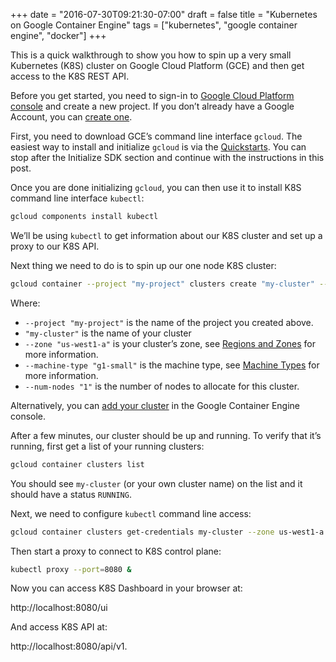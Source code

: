 +++
date = "2016-07-30T09:21:30-07:00"
draft = false
title = "Kubernetes on Google Container Engine"
tags = ["kubernetes", "google container engine", "docker"]
+++

This is a quick walkthrough to show you how to spin up a very small Kubernetes (K8S) cluster on Google Cloud Platform (GCE) and then get access to the K8S REST API.

Before you get started, you need to sign-in to <a href="https://console.cloud.google.com" target="blank">Google Cloud Platform console</a> and create a new project. If you don’t already have a Google Account, you can <a href="https://accounts.google.com/SignUp" target="blank">create one</a>.

First, you need to download GCE’s command line interface `gcloud`. The easiest way to install and initialize `gcloud` is via the <a href="https://cloud.google.com/sdk/docs/quickstarts" target="blank">Quickstarts</a>. You can stop after the Initialize SDK section and continue with the instructions in this post.

Once you are done initializing `gcloud`, you can then use it to install K8S command line interface `kubectl`:

```sh  
gcloud components install kubectl
```

We’ll be using `kubectl` to get information about our K8S cluster and set up a proxy to our K8S API.

Next thing we need to do is to spin up our one node K8S cluster:

```sh  
gcloud container --project "my-project" clusters create "my-cluster" --zone "us-west1-a" --machine-type "g1-small" --num-nodes "1"
```

Where:

- `--project "my-project"` is the name of the project you created above.
- `"my-cluster"` is the name of your cluster
- `--zone "us-west1-a"` is your cluster’s zone, see <a href="https://cloud.google.com/compute/docs/regions-zones/regions-zones" target="blank">Regions and Zones</a> for more information.
- `--machine-type "g1-small"` is the machine type, see <a href="https://cloud.google.com/compute/docs/machine-types" target="blank">Machine Types</a> for more information.
- `--num-nodes "1"` is the number of nodes to allocate for this cluster.

Alternatively, you can <a href="https://console.cloud.google.com/kubernetes/add" target="blank">add your cluster</a> in the Google Container Engine console.

After a few minutes, our cluster should be up and running. To verify that it’s running, first get a list of your running clusters:

```sh
gcloud container clusters list
```

You should see `my-cluster` (or your own cluster name) on the list and it should have a status `RUNNING`.

Next, we need to configure `kubectl` command line access:

```sh
gcloud container clusters get-credentials my-cluster --zone us-west1-a
```

Then start a proxy to connect to K8S control plane:

```sh
kubectl proxy --port=8080 &
```

Now you can access K8S Dashboard in your browser at:

http://localhost:8080/ui

And access K8S API at:

http://localhost:8080/api/v1.
